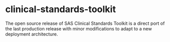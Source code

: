 # clinical-standards-toolkit
The open source release of SAS Clinical Standards Toolkit is a direct port of the last production release with minor modifications to adapt to a new deployment architecture.
